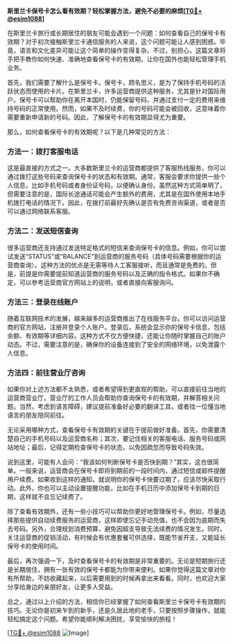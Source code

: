 **斯里兰卡保号卡怎么看有效期？轻松掌握方法，避免不必要的麻烦[[TG💪+ @esim1088](https://t.me/s/esim1088)]**

在斯里兰卡旅行或长期居住的朋友可能会遇到一个问题：如何查看自己的保号卡有效期？对于初次接触斯里兰卡通信服务的人来说，这个问题可能让人感到困惑。毕竟，语言和文化差异可能让这个简单的操作变得复杂。不过，别担心，这篇文章将手把手教你如何快速、准确地查看保号卡的有效期，让你在国外也能轻松管理手机业务。

首先，我们需要了解什么是保号卡。保号卡，顾名思义，是为了保持手机号码的活跃状态而使用的卡片。在斯里兰卡，许多运营商提供这种服务，尤其是针对国际用户。保号卡可以帮助你在离开本国时，仍能保留号码，并通过支付一定的费用来维持号码的正常使用。然而，如果不及时续费，你的号码可能会被回收，这意味着你需要重新申请新的号码。因此，了解保号卡的有效期显得尤为重要。

那么，如何查看保号卡的有效期呢？以下是几种常见的方法：

### 方法一：拨打客服电话

这是最直接的方式之一。大多数斯里兰卡的运营商都提供了客服热线服务，你可以通过拨打这些号码来查询保号卡的状态和有效期。通常，客服会要求你提供一些个人信息，比如手机号码或者身份证号码，以便确认身份。虽然这种方式简单明了，但需要注意的是，国际长途通话可能会产生额外的费用，尤其是在国外使用本地手机拨打电话的情况下。因此，在拨打前最好先确认是否有免费咨询渠道，或者是否可以通过网络联系客服。

### 方法二：发送短信查询

很多运营商还支持通过发送特定格式的短信来查询保号卡的信息。例如，你可以尝试发送“STATUS”或“BALANCE”到运营商的服务号码（具体号码需要根据你的运营商查询）。这种方法的优点是无需等待人工客服接听，而且通常是免费的。但是，前提是你需要提前知道运营商的服务号码以及正确的指令格式。如果你不确定，可以参考运营商官方网站上的说明，或者直接向客服询问。

### 方法三：登录在线账户

随着互联网技术的发展，越来越多的运营商推出了在线服务平台。你可以访问运营商的官方网站，注册并登录个人账户。登录后，系统会显示你的保号卡信息，包括余额、有效期等详细内容。这种方式不仅方便快捷，还能让你随时掌握自己的账户动态。不过，需要注意的是，确保你的设备连接到了安全的网络环境，以免泄露个人信息。

### 方法四：前往营业厅咨询

如果你对上述方法都不太熟悉，或者希望得到更直观的帮助，可以直接前往当地的运营商营业厅。营业厅的工作人员会帮助你查询保号卡的有效期，并解答相关问题。当然，考虑到语言障碍，建议提前准备好必要的翻译工具，或者找一位懂当地语言的朋友陪同前往。

无论采用哪种方式，查看保号卡有效期的关键在于提前做好准备。首先，你需要清楚自己的手机号码以及运营商名称；其次，要记住相关的客服电话、服务号码或网站地址；最后，记得定期检查保号卡的状态，以免因疏忽而导致号码失效。

说到这里，可能有人会问：“我该如何判断保号卡是否快到期？”其实，这也很简单。一般来说，运营商会在保号卡即将到期前的一段时间内，通过短信或邮件提醒用户续费。如果收到这样的通知，就说明你的保号卡快要过期了，应该尽快采取行动。此外，你也可以主动设置提醒功能，比如在手机日历中添加保号卡到期的日期，这样就不会忘记续费了。

除了查看有效期外，还有一些小技巧可以帮助你更好地管理保号卡。例如，尽量选择那些提供自动续费服务的运营商，这样即使忘记手动充值，也不会因为逾期而失去号码。另外，合理规划消费预算，避免因超支导致无法续费的情况发生。同时，关注运营商的促销活动，有时候会有优惠套餐可供选择，既能节省开支，又能延长保号卡的使用时间。

最后，再次强调一下，及时查看保号卡的有效期是非常重要的。无论是短期旅行还是长期居住，拥有一张有效的保号卡都能为你带来便利。如果你觉得这篇文章对你有所帮助，不妨收藏起来，以后需要用到的时候再拿出来看看。同时，也欢迎大家分享给身边的亲朋好友，让更多人受益。

总之，通过以上介绍的方法，相信你已经掌握了如何查看斯里兰卡保号卡有效期的技巧。无论你是初来乍到的新手，还是久居此地的老手，只要按照步骤操作，就能轻松搞定这个问题。希望你能顺利解决困扰，享受愉快的旅程！

[[TG💪+ @esim1088](https://t.me/s/esim1088) ![Image](https://i.postimg.cc/4NQfJmqS/Snipaste-2025-05-13-00-14-12.png)]